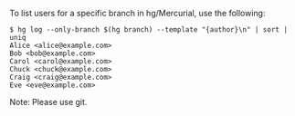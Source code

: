 To list users for a specific branch in hg/Mercurial, use the following:
```
$ hg log --only-branch $(hg branch) --template "{author}\n" | sort | uniq
Alice <alice@example.com>
Bob <bob@example.com>
Carol <carol@example.com>
Chuck <chuck@example.com>
Craig <craig@example.com>
Eve <eve@example.com>
```
Note: Please use git.